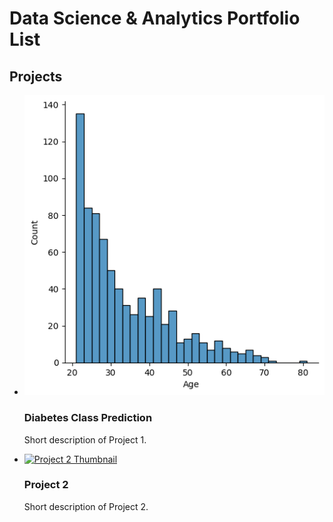 # Data Science & Analytics Portfolio List

<div class="projects-container">
  <h2>Projects</h2>
  <ul class="projects-list">
    <li>
      <a href="https://github.com/AngadKannaujiya/Logistics-Regression/blob/main/Pima%20Indian%20Diabetes.ipynb">
        <img src="images/thumbnail.png" alt="Project 1 Thumbnail" class="project-thumbnail">
      </a>
      <h3>Diabetes Class Prediction</h3>
      <p>Short description of Project 1.</p>
    </li>
    <li>
      <a href="https://github.com/your-github-username/project-2">
        <img src="project-2-thumbnail.jpg" alt="Project 2 Thumbnail" class="project-thumbnail">
      </a>
      <h3>Project 2</h3>
      <p>Short description of Project 2.</p>
    </li>
  </ul>
</div>

<style>
  .profile-container {
    /* Styles for the left section (profile) */
  }
  .projects-container {
    /* Styles for the right section (projects) */
  }
</style>


